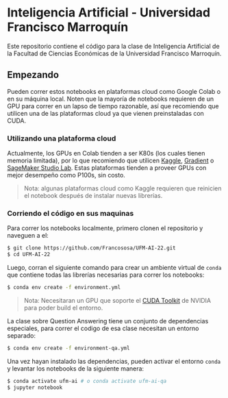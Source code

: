 # Inteligencia Artificial - Universidad Francisco Marroquín

Este repositorio contiene el código para la clase de Inteligencia Artificial de la Facultad de Ciencias Económicas de la Universidad Francisco Marroquín.

## Empezando

Pueden correr estos notebooks en plataformas cloud como Google Colab o en su máquina local. Noten que la mayoría de notebooks requieren de un GPU para correr en un lapso de tiempo razonable, así que recomiendo que utilicen una de las plataformas cloud ya que vienen preinstaladas con CUDA.

### Utilizando una plataforma cloud

Actualmente, los GPUs en Colab tienden a ser K80s (los cuales tienen memoria limitada), por lo que recomiendo que utilicen [Kaggle](https://www.kaggle.com/docs/notebooks), [Gradient](https://gradient.run/notebooks) o [SageMaker Studio Lab](https://studiolab.sagemaker.aws/). Estas plataformas tienden a proveer GPUs con mejor desempeño como P100s, sin costo.

> Nota: algunas plataformas cloud como Kaggle requieren que reinicien el notebook después de instalar nuevas librerías.

### Corriendo el código en sus maquinas

Para correr los notebooks localmente, primero clonen el repositorio y naveguen a el:

```bash
$ git clone https://github.com/Francososa/UFM-AI-22.git
$ cd UFM-AI-22
```

Luego, corran el siguiente comando para crear un ambiente virtual de `conda` que contiene todas las librerías necesarias para correr los notebooks:

```bash
$ conda env create -f environment.yml
```

> Nota: Necesitaran un GPU que soporte el [CUDA Toolkit](https://developer.nvidia.com/cuda-toolkit) de NVIDIA para poder build el entorno.

La clase sobre Question Answering tiene un conjunto de dependencias especiales, para correr el codigo de esa clase necesitan un entorno separado:

```bash
$ conda env create -f environment-qa.yml
```

Una vez hayan instalado las dependencias, pueden activar el entorno `conda` y levantar los notebooks de la siguiente manera:

```bash
$ conda activate ufm-ai # o conda activate ufm-ai-qa
$ jupyter notebook
```
